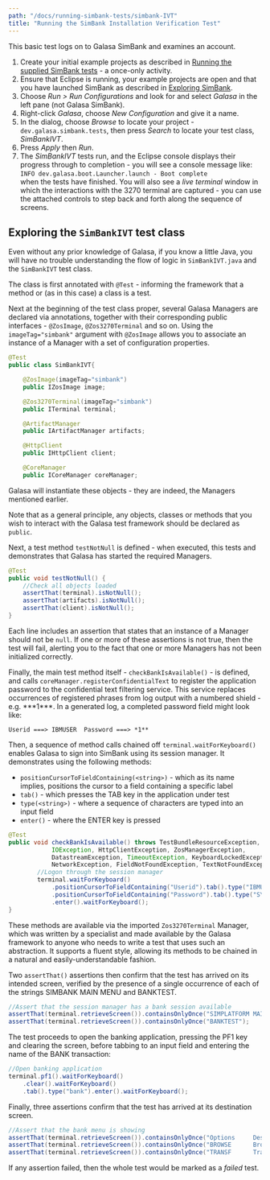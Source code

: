 ```yaml
---
path: "/docs/running-simbank-tests/simbank-IVT"
title: "Running the SimBank Installation Verification Test"
---
```


This basic test logs on to Galasa SimBank and examines an account.

1. Create your initial example projects as described in <a href="/docs/running-simbank-tests" target="_blank">Running the supplied SimBank tests</a> - a once-only activity.
1. Ensure that Eclipse is running, your example projects are open and that you have launched SimBank as described in <a href="/docs/getting-started/simbank" target="_blank">Exploring SimBank</a>.
1. Choose _Run > Run Configurations_ and look for and select _Galasa_ in the left pane (not Galasa SimBank).
1. Right-click _Galasa_, choose _New Configuration_ and give it a name.
1. In the dialog, choose _Browse_ to locate your project - `dev.galasa.simbank.tests`, then press _Search_ to locate your test class, _SimBankIVT_.
1. Press _Apply_ then _Run_.
1. The _SimBankIVT_ tests run, and the Eclipse console displays their progress through to completion - you will see a console message like: <br/>
   `INFO dev.galasa.boot.Launcher.launch - Boot complete`
   <br/>
   when the tests have finished. You will also see a _live terminal_ window in which the interactions with the 3270 terminal are captured - you can use the attached controls to step back and forth along the sequence of screens.

## Exploring the `SimBankIVT` test class

Even without any prior knowledge of Galasa, if you know a little Java, you will have no trouble understanding the flow of logic in `SimBankIVT.java` and the `SimBankIVT` test class.

The class is first annotated with `@Test` - informing the framework that a method or (as in this case) a class is a test.

Next at the beginning of the test class proper, several Galasa Managers are declared via annotations, together with their corresponding public interfaces - `@ZosImage`, `@Zos3270Terminal` and so on. Using the `imageTag="simbank"` argument with `@ZosImage` allows you to associate an instance of a Manager with a set of configuration properties.

```java
@Test
public class SimBankIVT{

    @ZosImage(imageTag="simbank")
    public IZosImage image;

    @Zos3270Terminal(imageTag="simbank")
    public ITerminal terminal;

    @ArtifactManager
    public IArtifactManager artifacts;

    @HttpClient
    public IHttpClient client;

    @CoreManager
    public ICoreManager coreManager;
```

Galasa will instantiate these objects - they are indeed, the Managers mentioned earlier.

Note that as a general principle, any objects, classes or methods that you wish to interact with the Galasa test framework should be declared as `public`.

Next, a test method `testNotNull` is defined - when executed, this tests and demonstrates that Galasa has started the required Managers.

```java
@Test
public void testNotNull() {
    //Check all objects loaded
    assertThat(terminal).isNotNull();
    assertThat(artifacts).isNotNull();
    assertThat(client).isNotNull();
}
```

Each line includes an assertion that states that an instance of a Manager should not be `null`. If one or more of these assertions is not true, then the test will fail, alerting you to the fact that one or more Managers has not been initialized correctly.

Finally, the main test method itself - `checkBankIsAvailable()` - is defined, and calls `coreManager.registerConfidentialText` to register the application password to the confidential text filtering service. This service replaces occurrences of registered phrases from log output with a numbered shield - e.g. \*\*\*1\*\*\*. In a generated log, a completed password field might look like:

```
Userid ===> IBMUSER  Password ===> *1**
```

Then, a sequence of method calls chained off `terminal.waitForKeyboard()` enables Galasa to sign into SimBank using its session manager. It demonstrates using the following methods:

- `positionCursorToFieldContaining(<string>)` - which as its name implies, positions the cursor to a field containing a specific label
- `tab()` - which presses the TAB key in the application under test
- `type(<string>)` - where a sequence of characters are typed into an input field
- `enter()` - where the ENTER key is pressed

```java
@Test
public void checkBankIsAvailable() throws TestBundleResourceException, URISyntaxException,
            IOException, HttpClientException, ZosManagerException,
            DatastreamException, TimeoutException, KeyboardLockedException,
            NetworkException, FieldNotFoundException, TextNotFoundException {
        //Logon through the session manager
        terminal.waitForKeyboard()
            .positionCursorToFieldContaining("Userid").tab().type("IBMUSER")
            .positionCursorToFieldContaining("Password").tab().type("SYS1")
            .enter().waitForKeyboard();
}
```

These methods are available via the imported `Zos3270Terminal` Manager, which was written by a specialist and made available by the Galasa framework to anyone who needs to write a test that uses such an abstraction. It supports a fluent style, allowing its methods to be chained in a natural and easily-understandable fashion.

Two `assertThat()` assertions then confirm that the test has arrived on its intended screen, verified by the presence of a single occurrence of each of the strings SIMBANK MAIN MENU and BANKTEST.

```java
//Assert that the session manager has a bank session available
assertThat(terminal.retrieveScreen()).containsOnlyOnce("SIMPLATFORM MAIN MENU");
assertThat(terminal.retrieveScreen()).containsOnlyOnce("BANKTEST");
```

The test proceeds to open the banking application, pressing the PF1 key and clearing the screen, before tabbing to an input field and entering the name of the BANK transaction:

```java
//Open banking application
terminal.pf1().waitForKeyboard()
    .clear().waitForKeyboard()
    .tab().type("bank").enter().waitForKeyboard();
```

Finally, three assertions confirm that the test has arrived at its destination screen.

```java
//Assert that the bank menu is showing
assertThat(terminal.retrieveScreen()).containsOnlyOnce("Options     Description        PFKey ");
assertThat(terminal.retrieveScreen()).containsOnlyOnce("BROWSE      Browse Accounts    PF1");
assertThat(terminal.retrieveScreen()).containsOnlyOnce("TRANSF      Transfer Money     PF4");
```

If any assertion failed, then the whole test would be marked as a _failed_ test.
